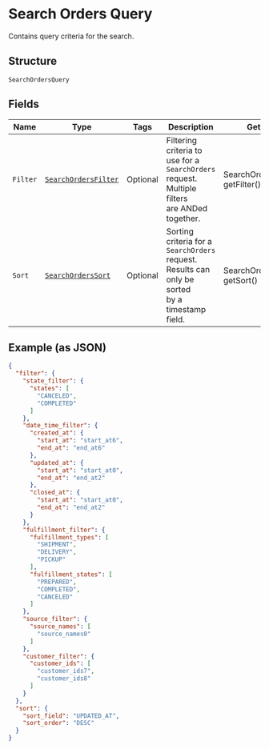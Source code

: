 
# Search Orders Query

Contains query criteria for the search.

## Structure

`SearchOrdersQuery`

## Fields

| Name | Type | Tags | Description | Getter |
|  --- | --- | --- | --- | --- |
| `Filter` | [`SearchOrdersFilter`](../../doc/models/search-orders-filter.md) | Optional | Filtering criteria to use for a `SearchOrders` request. Multiple filters<br>are ANDed together. | SearchOrdersFilter getFilter() |
| `Sort` | [`SearchOrdersSort`](../../doc/models/search-orders-sort.md) | Optional | Sorting criteria for a `SearchOrders` request. Results can only be sorted<br>by a timestamp field. | SearchOrdersSort getSort() |

## Example (as JSON)

```json
{
  "filter": {
    "state_filter": {
      "states": [
        "CANCELED",
        "COMPLETED"
      ]
    },
    "date_time_filter": {
      "created_at": {
        "start_at": "start_at6",
        "end_at": "end_at6"
      },
      "updated_at": {
        "start_at": "start_at0",
        "end_at": "end_at2"
      },
      "closed_at": {
        "start_at": "start_at0",
        "end_at": "end_at2"
      }
    },
    "fulfillment_filter": {
      "fulfillment_types": [
        "SHIPMENT",
        "DELIVERY",
        "PICKUP"
      ],
      "fulfillment_states": [
        "PREPARED",
        "COMPLETED",
        "CANCELED"
      ]
    },
    "source_filter": {
      "source_names": [
        "source_names0"
      ]
    },
    "customer_filter": {
      "customer_ids": [
        "customer_ids7",
        "customer_ids8"
      ]
    }
  },
  "sort": {
    "sort_field": "UPDATED_AT",
    "sort_order": "DESC"
  }
}
```


